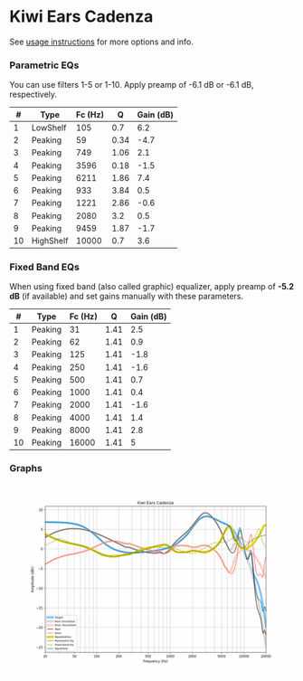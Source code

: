 # Kiwi Ears Cadenza
See [usage instructions](https://github.com/jaakkopasanen/AutoEq#usage) for more options and info.

### Parametric EQs
You can use filters 1-5 or 1-10. Apply preamp of -6.1 dB or -6.1 dB, respectively.

|   # | Type      |   Fc (Hz) |    Q |   Gain (dB) |
|-----|-----------|-----------|------|-------------|
|   1 | LowShelf  |       105 | 0.7  |         6.2 |
|   2 | Peaking   |        59 | 0.34 |        -4.7 |
|   3 | Peaking   |       749 | 1.06 |         2.1 |
|   4 | Peaking   |      3596 | 0.18 |        -1.5 |
|   5 | Peaking   |      6211 | 1.86 |         7.4 |
|   6 | Peaking   |       933 | 3.84 |         0.5 |
|   7 | Peaking   |      1221 | 2.86 |        -0.6 |
|   8 | Peaking   |      2080 | 3.2  |         0.5 |
|   9 | Peaking   |      9459 | 1.87 |        -1.7 |
|  10 | HighShelf |     10000 | 0.7  |         3.6 |

### Fixed Band EQs
When using fixed band (also called graphic) equalizer, apply preamp of **-5.2 dB** (if available) and set gains manually with these parameters.

|   # | Type    |   Fc (Hz) |    Q |   Gain (dB) |
|-----|---------|-----------|------|-------------|
|   1 | Peaking |        31 | 1.41 |         2.5 |
|   2 | Peaking |        62 | 1.41 |         0.9 |
|   3 | Peaking |       125 | 1.41 |        -1.8 |
|   4 | Peaking |       250 | 1.41 |        -1.6 |
|   5 | Peaking |       500 | 1.41 |         0.7 |
|   6 | Peaking |      1000 | 1.41 |         0.4 |
|   7 | Peaking |      2000 | 1.41 |        -1.6 |
|   8 | Peaking |      4000 | 1.41 |         1.4 |
|   9 | Peaking |      8000 | 1.41 |         2.8 |
|  10 | Peaking |     16000 | 1.41 |         5   |

### Graphs
![](./Kiwi%20Ears%20Cadenza.png)
